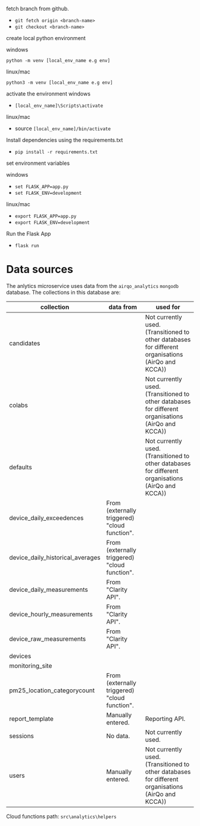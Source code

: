 fetch branch from github.
- `git fetch origin <branch-name>`
- `git checkout <branch-name>`

create local python environment

windows

`python -m venv [local_env_name e.g env]`

linux/mac

`python3 -m venv [local_env_name e.g env]`

activate the environment
windows
- `[local_env_name]\Scripts\activate`

linux/mac
- source `[local_env_name]/bin/activate`

Install dependencies using the requirements.txt
- `pip install -r requirements.txt`

set environment variables

windows
- `set FLASK_APP=app.py`
- `set FLASK_ENV=development`

linux/mac
- `export FLASK_APP=app.py`
- `export FLASK_ENV=development`


Run the Flask App
- `flask run`

# Data sources

The anlytics microservice uses data from the `airqo_analytics` `mongodb` database. The collections in this database are:

| collection | data from | used for |
| --- | --- | --- |
| candidates | | Not currently used. (Transitioned to other databases for different organisations (AirQo and KCCA)) |
| colabs | | Not currently used. (Transitioned to other databases for different organisations (AirQo and KCCA)) |
| defaults | | Not currently used. (Transitioned to other databases for different organisations (AirQo and KCCA)) |
| device_daily_exceedences | From (externally triggered) "cloud function". | |
| device_daily_historical_averages | From (externally triggered) "cloud function". | |
| device_daily_measurements | From "Clarity API". | |
| device_hourly_measurements | From "Clarity API". | |
| device_raw_measurements | From "Clarity API". | |
| devices | | |
| monitoring_site | | |
| pm25_location_categorycount | From (externally triggered) "cloud function". | |
| report_template | Manually entered. | Reporting API. |
| sessions | No data. | Not currently used. |
| users | Manually entered. | Not currently used. (Transitioned to other databases for different organisations (AirQo and KCCA)) |

Cloud functions path: `src\analytics\helpers`